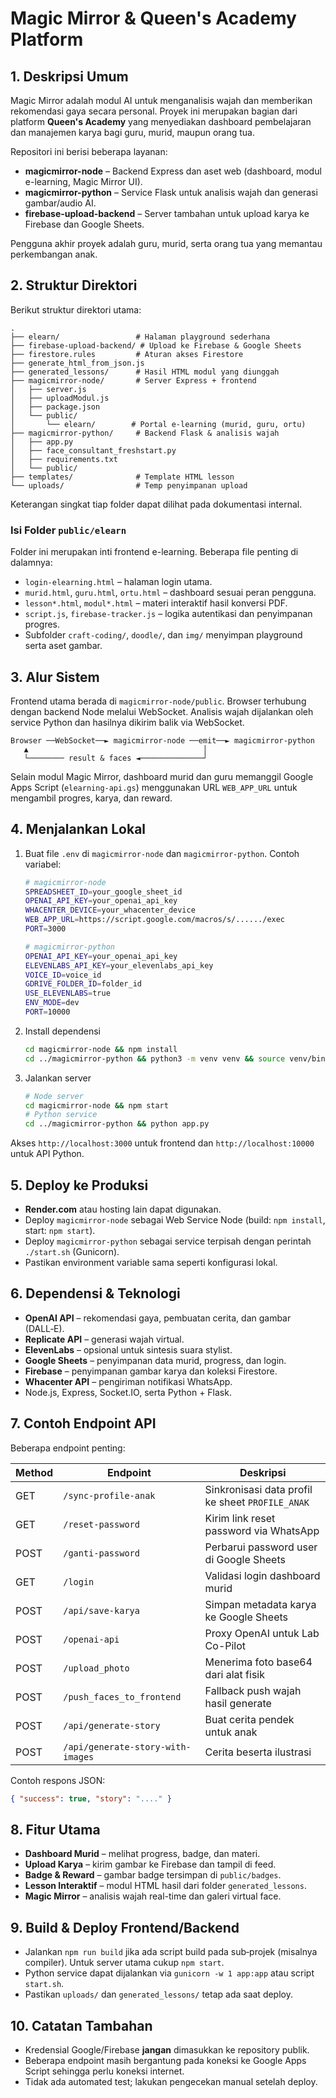 # Magic Mirror & Queen's Academy Platform

## 1. Deskripsi Umum
Magic Mirror adalah modul AI untuk menganalisis wajah dan memberikan rekomendasi gaya secara personal. Proyek ini merupakan bagian dari platform **Queen's Academy** yang menyediakan dashboard pembelajaran dan manajemen karya bagi guru, murid, maupun orang tua.

Repositori ini berisi beberapa layanan:
- **magicmirror-node** – Backend Express dan aset web (dashboard, modul e-learning, Magic Mirror UI).
- **magicmirror-python** – Service Flask untuk analisis wajah dan generasi gambar/audio AI.
- **firebase-upload-backend** – Server tambahan untuk upload karya ke Firebase dan Google Sheets.

Pengguna akhir proyek adalah guru, murid, serta orang tua yang memantau perkembangan anak.

## 2. Struktur Direktori
Berikut struktur direktori utama:
```text
.
├── elearn/                 # Halaman playground sederhana
├── firebase-upload-backend/ # Upload ke Firebase & Google Sheets
├── firestore.rules         # Aturan akses Firestore
├── generate_html_from_json.js
├── generated_lessons/      # Hasil HTML modul yang diunggah
├── magicmirror-node/       # Server Express + frontend
│   ├── server.js
│   ├── uploadModul.js
│   ├── package.json
│   └── public/
│       └── elearn/        # Portal e-learning (murid, guru, ortu)
├── magicmirror-python/     # Backend Flask & analisis wajah
│   ├── app.py
│   ├── face_consultant_freshstart.py
│   ├── requirements.txt
│   └── public/
├── templates/              # Template HTML lesson
└── uploads/                # Temp penyimpanan upload
```
Keterangan singkat tiap folder dapat dilihat pada dokumentasi internal.

### Isi Folder `public/elearn`
Folder ini merupakan inti frontend e-learning. Beberapa file penting di dalamnya:
- `login-elearning.html` – halaman login utama.
- `murid.html`, `guru.html`, `ortu.html` – dashboard sesuai peran pengguna.
- `lesson*.html`, `modul*.html` – materi interaktif hasil konversi PDF.
- `script.js`, `firebase-tracker.js` – logika autentikasi dan penyimpanan progres.
- Subfolder `craft-coding/`, `doodle/`, dan `img/` menyimpan playground serta aset gambar.

## 3. Alur Sistem
Frontend utama berada di `magicmirror-node/public`. Browser terhubung dengan backend Node melalui WebSocket. Analisis wajah dijalankan oleh service Python dan hasilnya dikirim balik via WebSocket.

```
Browser ──WebSocket──► magicmirror-node ──emit──► magicmirror-python
   ▲                                       │
   └──────── result & faces ◄──────────────┘
```
Selain modul Magic Mirror, dashboard murid dan guru memanggil Google Apps Script (`elearning-api.gs`) menggunakan URL `WEB_APP_URL` untuk mengambil progres, karya, dan reward.

## 4. Menjalankan Lokal
1. Buat file `.env` di `magicmirror-node` dan `magicmirror-python`.
   Contoh variabel:
   ```bash
   # magicmirror-node
   SPREADSHEET_ID=your_google_sheet_id
   OPENAI_API_KEY=your_openai_api_key
   WHACENTER_DEVICE=your_whacenter_device
   WEB_APP_URL=https://script.google.com/macros/s/....../exec
   PORT=3000

   # magicmirror-python
   OPENAI_API_KEY=your_openai_api_key
   ELEVENLABS_API_KEY=your_elevenlabs_api_key
   VOICE_ID=voice_id
   GDRIVE_FOLDER_ID=folder_id
   USE_ELEVENLABS=true
   ENV_MODE=dev
   PORT=10000
   ```
2. Install dependensi
   ```bash
   cd magicmirror-node && npm install
   cd ../magicmirror-python && python3 -m venv venv && source venv/bin/activate && pip install -r requirements.txt
   ```
3. Jalankan server
   ```bash
   # Node server
   cd magicmirror-node && npm start
   # Python service
   cd ../magicmirror-python && python app.py
   ```
Akses `http://localhost:3000` untuk frontend dan `http://localhost:10000` untuk API Python.

## 5. Deploy ke Produksi
- **Render.com** atau hosting lain dapat digunakan.
- Deploy `magicmirror-node` sebagai Web Service Node (build: `npm install`, start: `npm start`).
- Deploy `magicmirror-python` sebagai service terpisah dengan perintah `./start.sh` (Gunicorn).
- Pastikan environment variable sama seperti konfigurasi lokal.

## 6. Dependensi & Teknologi
- **OpenAI API** – rekomendasi gaya, pembuatan cerita, dan gambar (DALL‑E).
- **Replicate API** – generasi wajah virtual.
- **ElevenLabs** – opsional untuk sintesis suara stylist.
- **Google Sheets** – penyimpanan data murid, progress, dan login.
- **Firebase** – penyimpanan gambar karya dan koleksi Firestore.
- **Whacenter API** – pengiriman notifikasi WhatsApp.
- Node.js, Express, Socket.IO, serta Python + Flask.

## 7. Contoh Endpoint API
Beberapa endpoint penting:

| Method | Endpoint | Deskripsi |
|-------|---------|-----------|
| GET | `/sync-profile-anak` | Sinkronisasi data profil ke sheet `PROFILE_ANAK` |
| GET | `/reset-password` | Kirim link reset password via WhatsApp |
| POST | `/ganti-password` | Perbarui password user di Google Sheets |
| GET | `/login` | Validasi login dashboard murid |
| POST | `/api/save-karya` | Simpan metadata karya ke Google Sheets |
| POST | `/openai-api` | Proxy OpenAI untuk Lab Co-Pilot |
| POST | `/upload_photo` | Menerima foto base64 dari alat fisik |
| POST | `/push_faces_to_frontend` | Fallback push wajah hasil generate |
| POST | `/api/generate-story` | Buat cerita pendek untuk anak |
| POST | `/api/generate-story-with-images` | Cerita beserta ilustrasi |

Contoh respons JSON:
```json
{ "success": true, "story": "...." }
```

## 8. Fitur Utama
- **Dashboard Murid** – melihat progress, badge, dan materi.
- **Upload Karya** – kirim gambar ke Firebase dan tampil di feed.
- **Badge & Reward** – gambar badge tersimpan di `public/badges`.
- **Lesson Interaktif** – modul HTML hasil dari folder `generated_lessons`.
- **Magic Mirror** – analisis wajah real-time dan galeri virtual face.

## 9. Build & Deploy Frontend/Backend
- Jalankan `npm run build` jika ada script build pada sub‑projek (misalnya compiler). Untuk server utama cukup `npm start`.
- Python service dapat dijalankan via `gunicorn -w 1 app:app` atau script `start.sh`.
- Pastikan `uploads/` dan `generated_lessons/` tetap ada saat deploy.

## 10. Catatan Tambahan
- Kredensial Google/Firebase **jangan** dimasukkan ke repository publik.
- Beberapa endpoint masih bergantung pada koneksi ke Google Apps Script sehingga perlu koneksi internet.
- Tidak ada automated test; lakukan pengecekan manual setelah deploy.
